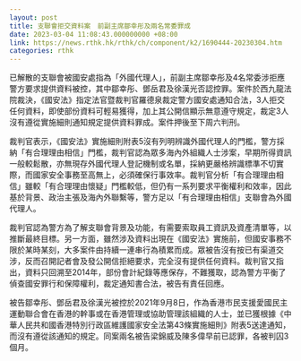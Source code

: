 ```yaml
---
layout: post
title: 支聯會拒交資料案　前副主席鄒幸彤及兩名常委罪成
date: 2023-03-04 11:08:43.000000000 +08:00
link: https://news.rthk.hk/rthk/ch/component/k2/1690444-20230304.htm
categories: rthk
---
```


已解散的支聯會被國安處指為「外國代理人」，前副主席鄒幸彤及4名常委涉拒應警方要求提供資料被控，其中鄒幸彤、鄧岳君及徐漢光否認控罪。案件於西九龍法院裁決，《國安法》指定法官暨裁判官羅德泉裁定警方國安處通知合法，3人拒交任何資料，即使部份資料可輕易獲得，加上其公開信顯示無意遵守規定，裁定3人沒有遵從實施細則通知規定提供資料罪成。案件押後至下周六判刑。

裁判官表示，《國安法》實施細則附表5沒有列明辨識外國代理人的門檻，警方採納「有合理理由相信」門檻，裁判官認為眾多海內外組織人士涉案，早期所得資訊一般較鬆散，亦無現存外國代理人登記機制或名單，採納更嚴格辨識標準不切實際，而國家安全事務至高無上，必須確保行事效率。裁判官分析「有合理理由相信」雖較「有合理理由懷疑」門檻較低，但仍有一系列要求平衡權利和效率，因此基於背景、政治主張及海內外聯繫等，警方足以「有合理理由相信」支聯會為外國代理人。

裁判官認為警方為了解支聯會背景及功能，有需要索取員工資訊及資產清單等，以推斷最終目標。另一方面，雖然涉及資料出現在《國安法》實施前，但國安事務不限於某時某刻，大多案件由持續一連串行為積累而成。眾被告沒有按已有渠道交涉，反而召開記者會及發公開信拒絕要求，完全沒有提供任何資料。裁判官又指出，資料只回溯至2014年，部份會計紀錄等應保存，不難獲取，認為警方平衡了偵查國安罪行和保障權利，裁定通知書合法，被告有責任回應。

被告鄒幸彤、鄧岳君及徐漢光被控於2021年9月8日，作為香港市民支援愛國民主運動聯合會在香港的幹事或在香港管理或協助管理該組織的人士，並已獲根據《中華人民共和國香港特別行政區維護國家安全法第43條實施細則》附表5送達通知，而沒有遵從該通知的規定。同案兩名被告梁錦威及陳多偉早前已認罪，各被判囚3個月。
